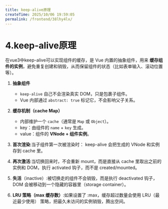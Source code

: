 ```yaml
---
title: keep-alive原理
createTime: 2025/10/06 19:59:05
permalink: /frontend/38lhy4lx/
---
```

# 4.keep-alive原理
在vue3中keep-alive可以实现组件的缓存，是 Vue 内置的抽象组件，用来 **缓存组件的实例**，避免重复创建和销毁，从而保留组件的状态（比如表单输入、滚动位置等）。

1. **抽象组件**
    - `keep-alive` 自己不会渲染真实 DOM，只是包裹子组件。
    - Vue 内部通过 `abstract: true` 标记它，不会影响父子关系。

2. **缓存机制（cache Map）**
    - 内部维护一个 `cache`（通常是 `Map` 或 `Object`）。
    - key：由组件的 `name` + `key` 生成。
    - value：组件的 **VNode + 组件实例**。

3. **首次渲染**:当子组件第一次被渲染时： keep-alive 会把生成的 VNode 和实例存到 cache 里。

4. **再次激活**:当切换回来时，不会重新 mount，而是直接从 cache 里取出之前的实例和 DOM，执行 activated 钩子，而不是 created/mounted。

5. **失活**（inactive）:被切换走的组件不会销毁，而是执行 deactivated 钩子，DOM 会被移动到一个隐藏的容器里（storage container）。

6. **LRU 策略（max 缓存数）**:如果设置了 :max，缓存超过数量会使用 LRU（最近最少使用） 策略，把最久未访问的实例销毁，腾出空间。